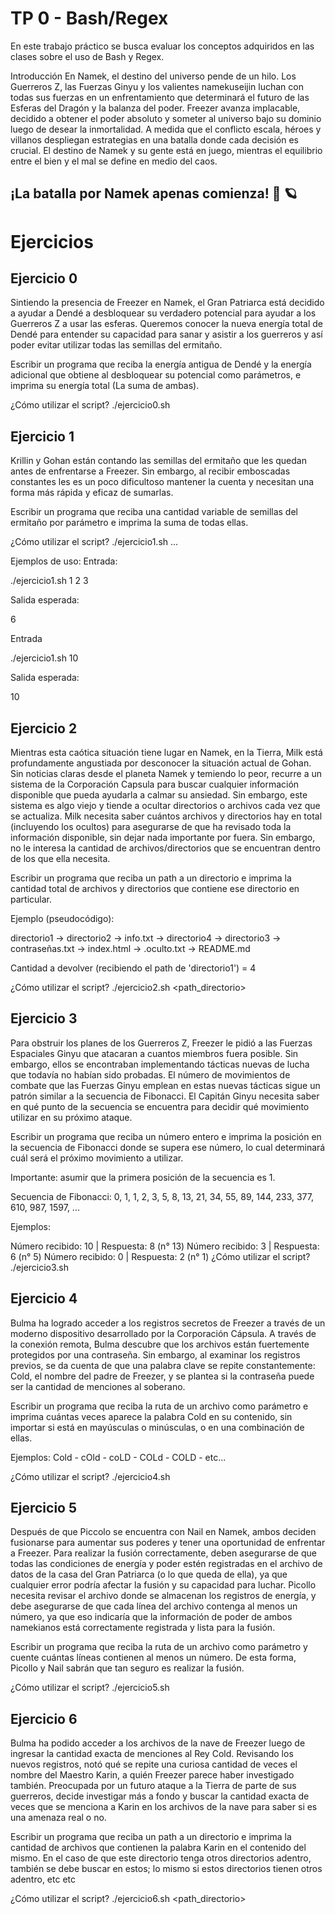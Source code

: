 # TP 0 - Bash/Regex

En este trabajo práctico se busca evaluar los conceptos adquiridos en las clases sobre el uso de Bash y Regex.

Introducción
En Namek, el destino del universo pende de un hilo. Los Guerreros Z, las Fuerzas Ginyu y los valientes namekuseijin luchan con todas sus fuerzas en un enfrentamiento que determinará el futuro de las Esferas del Dragón y la balanza del poder. Freezer avanza implacable, decidido a obtener el poder absoluto y someter al universo bajo su dominio luego de desear la inmortalidad. A medida que el conflicto escala, héroes y villanos despliegan estrategias en una batalla donde cada decisión es crucial. El destino de Namek y su gente está en juego, mientras el equilibrio entre el bien y el mal se define en medio del caos.

## ¡La batalla por Namek apenas comienza! 💫 🪐



# Ejercicios
## Ejercicio 0
Sintiendo la presencia de Freezer en Namek, el Gran Patriarca está decidido a ayudar a Dendé a desbloquear su verdadero potencial para ayudar a los Guerreros Z a usar las esferas. Queremos conocer la nueva energía total de Dendé para entender su capacidad para sanar y asistir a los guerreros y así poder evitar utilizar todas las semillas del ermitaño.

Escribir un programa que reciba la energía antigua de Dendé y la energía adicional que obtiene al desbloquear su potencial como parámetros, e imprima su energía total (La suma de ambas).

¿Cómo utilizar el script?
./ejercicio0.sh <num1> <num2>


## Ejercicio 1
Krillin y Gohan están contando las semillas del ermitaño que les quedan antes de enfrentarse a Freezer. Sin embargo, al recibir emboscadas constantes les es un poco dificultoso mantener la cuenta y necesitan una forma más rápida y eficaz de sumarlas.

Escribir un programa que reciba una cantidad variable de semillas del ermitaño por parámetro e imprima la suma de todas ellas.

¿Cómo utilizar el script?
./ejercicio1.sh <num1> <num2> <num3> ...

Ejemplos de uso:
Entrada:

./ejercicio1.sh 1 2 3

Salida esperada:

6

Entrada

./ejercicio1.sh 10

Salida esperada:

10



## Ejercicio 2
Mientras esta caótica situación tiene lugar en Namek, en la Tierra, Milk está profundamente angustiada por desconocer la situación actual de Gohan. Sin noticias claras desde el planeta Namek y temiendo lo peor, recurre a un sistema de la Corporación Capsula para buscar cualquier información disponible que pueda ayudarla a calmar su ansiedad. Sin embargo, este sistema es algo viejo y tiende a ocultar directorios o archivos cada vez que se actualiza. Milk necesita saber cuántos archivos y directorios hay en total (incluyendo los ocultos) para asegurarse de que ha revisado toda la información disponible, sin dejar nada importante por fuera. Sin embargo, no le interesa la cantidad de archivos/directorios que se encuentran dentro de los que ella necesita.

Escribir un programa que reciba un path a un directorio e imprima la cantidad total de archivos y directorios que contiene ese directorio en particular.

Ejemplo (pseudocódigo):

directorio1
->  directorio2
    ->  info.txt
    ->  directorio4
->  directorio3
    ->  contraseñas.txt
    ->  index.html
->  .oculto.txt
->  README.md

Cantidad a devolver (recibiendo el path de 'directorio1') = 4

¿Cómo utilizar el script?
./ejercicio2.sh <path_directorio> 



## Ejercicio 3
Para obstruir los planes de los Guerreros Z, Freezer le pidió a las Fuerzas Espaciales Ginyu que atacaran a cuantos miembros fuera posible. Sin embargo, ellos se encontraban implementando tácticas nuevas de lucha que todavía no habían sido probadas. El número de movimientos de combate que las Fuerzas Ginyu emplean en estas nuevas tácticas sigue un patrón similar a la secuencia de Fibonacci. El Capitán Ginyu necesita saber en qué punto de la secuencia se encuentra para decidir qué movimiento utilizar en su próximo ataque.

Escribir un programa que reciba un número entero e imprima la posición en la secuencia de Fibonacci donde se supera ese número, lo cual determinará cuál será el próximo movimiento a utilizar.

Importante: asumir que la primera posición de la secuencia es 1.

Secuencia de Fibonacci:
0, 1, 1, 2, 3, 5, 8, 13, 21, 34, 55, 89, 144, 233, 377, 610, 987, 1597, ...

Ejemplos:

Número recibido: 10 | Respuesta: 8 (n° 13)
Número recibido: 3 | Respuesta: 6 (n° 5)
Número recibido: 0 | Respuesta: 2 (n° 1)
¿Cómo utilizar el script?
./ejercicio3.sh <num> 



## Ejercicio 4
Bulma ha logrado acceder a los registros secretos de Freezer a través de un moderno dispositivo desarrollado por la Corporación Cápsula. A través de la conexión remota, Bulma descubre que los archivos están fuertemente protegidos por una contraseña. Sin embargo, al examinar los registros previos, se da cuenta de que una palabra clave se repite constantemente: Cold, el nombre del padre de Freezer, y se plantea si la contraseña puede ser la cantidad de menciones al soberano.

Escribir un programa que reciba la ruta de un archivo como parámetro e imprima cuántas veces aparece la palabra Cold en su contenido, sin importar si está en mayúsculas o minúsculas, o en una combinación de ellas.

Ejemplos: Cold - cOld - coLD - COLd - COLD - etc...

¿Cómo utilizar el script?
./ejercicio4.sh <archivo>



## Ejercicio 5
Después de que Piccolo se encuentra con Nail en Namek, ambos deciden fusionarse para aumentar sus poderes y tener una oportunidad de enfrentar a Freezer. Para realizar la fusión correctamente, deben asegurarse de que todas las condiciones de energía y poder estén registradas en el archivo de datos de la casa del Gran Patriarca (o lo que queda de ella), ya que cualquier error podría afectar la fusión y su capacidad para luchar. Picollo necesita revisar el archivo donde se almacenan los registros de energía, y debe asegurarse de que cada línea del archivo contenga al menos un número, ya que eso indicaría que la información de poder de ambos namekianos está correctamente registrada y lista para la fusión.

Escribir un programa que reciba la ruta de un archivo como parámetro y cuente cuántas líneas contienen al menos un número. De esta forma, Picollo y Nail sabrán que tan seguro es realizar la fusión.

¿Cómo utilizar el script?
./ejercicio5.sh <archivo>



## Ejercicio 6
Bulma ha podido acceder a los archivos de la nave de Freezer luego de ingresar la cantidad exacta de menciones al Rey Cold. Revisando los nuevos registros, notó qué se repite una curiosa cantidad de veces el nombre del Maestro Karin, a quién Freezer parece haber investigado también. Preocupada por un futuro ataque a la Tierra de parte de sus guerreros, decide investigar más a fondo y buscar la cantidad exacta de veces que se menciona a Karin en los archivos de la nave para saber si es una amenaza real o no.

Escribir un programa que reciba un path a un directorio e imprima la cantidad de archivos que contienen la palabra Karin en el contenido del mismo. En el caso de que este directorio tenga otros directorios adentro, también se debe buscar en estos; lo mismo si estos directorios tienen otros adentro, etc etc

¿Cómo utilizar el script?
./ejercicio6.sh <path_directorio>



